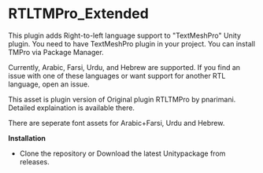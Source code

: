 # RTLTMPro_Extended

This plugin adds Right-to-left language support to "TextMeshPro" Unity plugin. You need to have TextMeshPro plugin in your project. You can install TMPro via Package Manager.

Currently, Arabic, Farsi, Urdu, and Hebrew are supported. If you find an issue with one of these languages or want support for another RTL language, open an issue.

This asset is plugin version of Original plugin RTLTMPro by pnarimani. Detailed explaination is available there.

There are seperate font assets for Arabic+Farsi, Urdu and Hebrew.

<b>Installation</b>
- Clone the repository or Download the latest Unitypackage from releases.
